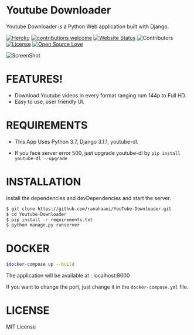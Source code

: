 # Youtube Downloader

Youtube Downloader is a Python Web application built with Django.

[![Heroku](https://heroku-badge.herokuapp.com/?app=heroku-badge)](https://ytdl-gui.herokuapp.com/)
[![contributions welcome](https://img.shields.io/badge/contributions-welcome-brightgreen.svg?style=flat)](https://github.com/ranahaani/YouTube-Downloader/issues)
[![Website Status](https://img.shields.io/website?url=https%3A%2F%2Fytdl-gui.herokuapp.com)](https://ytdl-gui.herokuapp.com/) 
![Contributors](https://img.shields.[REDACTED_AWS_SECRET_ACCESS_KEY]-Downloader) 
[![License](https://img.shields.io/github/license/ranahaani/YouTube-Downloader)](http://opensource.org/licenses/MIT)
[![Open Source Love](https://badges.frapsoft.com/os/v1/open-source.svg?v=103)](https://github.com/ranahaani/YouTube-Downloader/)


![ScreenShot](demo.png) 
# FEATURES!

  - Download Youtube videos in every format ranging rom 144p to Full HD.
  - Easy to use, user friendly UI.


# REQUIREMENTS
  - This App Uses Python 3.7, Django 3.1.1, youtube-dl.
  * If you face server error 500, just upgrade youtube-dl by ```pip install youtube-dl --upgrade```

# INSTALLATION

Install the dependencies and devDependencies and start the server.

```sh
$ git clone https://github.com/ranahaani/YouTube-Downloader.git
$ cd Youtube-Downloader
$ pip install -r requirements.txt
$ python manage.py runserver
```

# DOCKER
```sh
$docker-compose up --build
```
The application will be available at : localhost:8000

If you want to change the port, just change it in the ```docker-compose.yml``` file.
# LICENSE
MIT License
